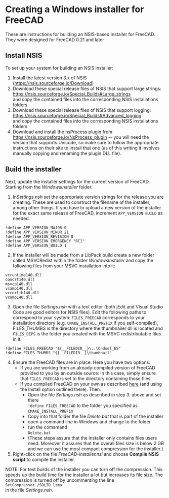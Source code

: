 # Creating a Windows installer for FreeCAD

These are instructions for building an NSIS-based installer for FreeCAD. They were designed for FreeCAD 0.21 and later

## Install NSIS
To set up your system for building an NSIS installer:
1. Install the latest version 3.x of NSIS (https://nsis.sourceforge.io/Download)
2. Download these special release files of NSIS that support large strings:</br>
   https://nsis.sourceforge.io/Special_Builds#Large_strings</br>
   and copy the contained files into the corresponding NSIS installations folders
3. Download these special release files of NSIS that support logging:</br>
   https://nsis.sourceforge.io/Special_Builds#Advanced_logging</br>
   and copy the contained files into the corresponding NSIS installations folders
4. Download and install the nsProcess plugin from https://nsis.sourceforge.io/NsProcess_plugin -- you will need the version that supports Unicode, so make sure to follow the appropriate instructions on their site to install that one (as of this writing it involves manually copying and renaming the plugin DLL file).

## Build the installer
Next, update the installer settings for the current version of FreeCAD. Starting from the *WindowsInstaller* folder:
1. In*Settings.nsh* set the appropriate version strings for the release you are creating. These are used to construct the filename of the installer, among other things. If you have to upload a new version of the installer for the exact same release of FreeCAD, increment `APP_VERSION BUILD` as needed.
```
!define APP_VERSION_MAJOR 0
!define APP_VERSION_MINOR 21
!define APP_VERSION_REVISION 0
!define APP_VERSION_EMERGENCY "RC1"
!define APP_VERSION_BUILD 1
```
2. If the installer will be made from a LibPack build create a new folder called MSVCRedist within the folder *WindowsInstaller* and copy the following files from your MSVC installation into it:
```
vcruntime140.dll
concrt140.dll
msvcp140.dll
vcamp140.dll
vccorlib140.dll
vcomp140.dll
```    
3. Open the file *Settings.nsh* with a text editor (both jEdit and Visual Studio Code are good editors for NSIS files). Edit the following paths to correspond to your system: `FILES_FREECAD` corresponds to your installation directory (e.g. `CMAKE_INSTALL_PREFIX` if you self-compiled), FILES_THUMBS is the directory where the thumbnailer dll is located and `FILES_DEPS` is the folder you created with the MSVC redistributable files in it.
```
!define FILES_FREECAD "${__FILEDIR__}\..\Ondsel_ES"
!define FILES_THUMBS "${__FILEDIR__}\thumbnail"
```
4. Ensure the FreeCAD files are in place. Here you have two options:
   * If you are working from an already-compiled version of FreeCAD provided to you by an outside source: in this case, simply ensure that `FILES_FREECAD` is set to the directory containing those files.
   * If you compiled FreeCAD on your own as described [here](https://wiki.freecad.org/Compile_on_Windows) (and using the Install option outlined there). Then:
       * Open the file *Settings.nsh* as described in step 3. above and set there</br>
        `!define FILES_FREECAD` to the folder you specified as `CMAKE_INSTALL_PREFIX`
       * Copy into that folder the file *Delete.bat* that is part of the installer
       * open a command line in Windows and change to the folder
       * run the comamand</br>
        `Delete.bat`
       * (These steps assure that the installer only contains files users need. Moreover it assures that the
       overall files size is below 2 GB and we can use the most compact compression for the installer.)
5. Right-click on the file *FreeCAD-installer.nsi* and choose **Compile NSIS script**
   to compile the installer.


NOTE: For test builds of the installer you can turn off the compression. This speeds up
the build time for the installer a lot but increases its file size. The compression
is turned off by uncommenting the line</br>
`SetCompressor /SOLID lzma`</br>
in the file *Settings.nsh*.

